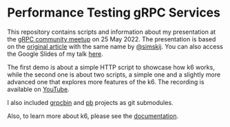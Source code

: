 # Performance Testing gRPC Services

This repository contains scripts and information about my presentation at the [gRPC community meetup](https://www.meetup.com/gRPCio/events/285842571/) on 25 May 2022. The presentation is based on the [original article](https://k6.io/blog/performance-testing-grpc-services/) with the same name by [@simskij](https://github.com/simskij). You can also access the Google Slides of my talk [here](https://docs.google.com/presentation/d/1qW98MYIcDu2VSHyUBSWBI51ysg_qywCDBiaBXe65iJg/edit?usp=sharing).

The first demo is about a simple HTTP script to showcase how k6 works, while the second one is about two scripts, a simple one and a slightly more advanced one that explores more features of the k6. The recording is available on [YouTube](https://www.youtube.com/watch?v=mvRb9fLcaYQ).

I also included [grpcbin](https://github.com/moul/grpcbin) and [pb](https://github.com/moul/pb) projects as git submodules.

Also, to learn more about k6, please see the [documentation](https://k6.io/docs/).
